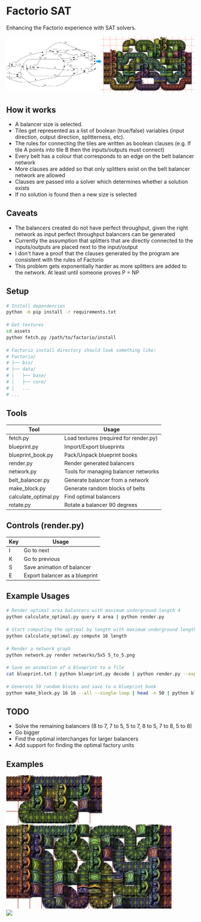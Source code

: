 # Factorio SAT
Enhancing the Factorio experience with SAT solvers.

![](/pictures/diagram.png)

## How it works
 * A balancer size is selected. 
 * Tiles get represented as a list of boolean (true/false) variables (input direction, output direction, splitterness, etc).
 * The rules for connecting the tiles are written as boolean clauses (e.g. If tile A points into tile B then the inputs/outputs must connect)
 * Every belt has a colour that corresponds to an edge on the belt balancer network
 * More clauses are added so that only splitters exist on the belt balancer network are allowed
 * Clauses are passed into a solver which determines whether a solution exists
 * If no solution is found then a new size is selected

## Caveats
 * The balancers created do not have perfect throughput, given the right network as input perfect throughput balancers can be generated
 * Currently the assumption that splitters that are directly connected to the inputs/outputs are placed next to the input/output
 * I don't have a proof that the clauses generated by the program are consistent with the rules of Factorio
 * This problem gets exponentially harder as more splitters are added to the network. At least until someone proves P = NP

## Setup
```bash
# Install dependencies
python -m pip install -r requirements.txt

# Get textures
cd assets
python fetch.py /path/to/factorio/install

# Factorio install directory should look something like:
# Factorio/
# ├── bin/
# ├── data/
# │   ├── base/
# │   ├── core/
# │   ...
# ...
```

## Tools

| Tool                 | Usage                                  |
| -------------------- | -------------------------------------- |
| fetch.py             | Load textures (required for render.py) |
| blueprint.py         | Import/Export blueprints               |
| blueprint_book.py    | Pack/Unpack blueprint books            |
| render.py            | Render generated balancers             |
| network.py           | Tools for managing balancer networks   |
| belt_balancer.py     | Generate balancer from a network       |
| make_block.py        | Generate random blocks of belts        |
| calculate_optimal.py | Find optimal balancers                 |
| rotate.py            | Rotate a balancer 90 degrees           |

## Controls (render.py)
| Key | Usage                          |
| --- | ------------------------------ |
| I   | Go to next                     |
| K   | Go to previous                 |
| S   | Save animation of balancer     |
| E   | Export balancer as a blueprint |

## Example Usages
```bash
# Render optimal area balancers with maximum underground length 4
python calculate_optimal.py query 4 area | python render.py

# Start computing the optimal by length with maximum underground length of 16
python calculate_optimal.py compute 16 length

# Render a network graph
python network.py render networks/5x5 5_to_5.png

# Save an animation of a blueprint to a file
cat blueprint.txt | python blueprint.py decode | python render.py --export-all

# Generate 50 random blocks and save to a blueprint book
python make_block.py 16 16 --all --single-loop | head -n 50 | python blueprint.py encode | python blueprint_book.py pack --label "Blocks" > blueprint_book.txt
```

## TODO
 * Solve the remaining balancers (8 to 7, 7 to 5, 5 to 7, 8 to 5, 7 to 8, 5 to 8)
 * Go bigger
 * Find the optimal interchanges for larger balancers
 * Add support for finding the optimal factory units

## Examples
![](/pictures/2to3.gif)
![](/pictures/6to7.gif)\
![](/pictures/block.gif)
